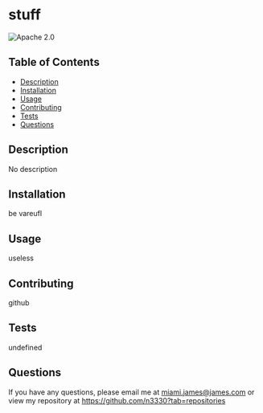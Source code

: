 # stuff
 ![Apache 2.0](https://img.shields.io/badge/License-Apache%202.0-lightgreen)
  ## Table of Contents
  * [Description](#description)
  * [Installation](#installation)
  * [Usage](#usage)
  * [Contributing](#constributing)
  * [Tests](#tests)
  * [Questions](#questions)

  ## Description
  No description

  ## Installation
  be vareufl

  ## Usage
  useless

  ## Contributing
  github

  ## Tests
  undefined

## Questions
If you have any questions, please email me at miami.james@james.com or view my repository at https://github.com/n3330?tab=repositories


